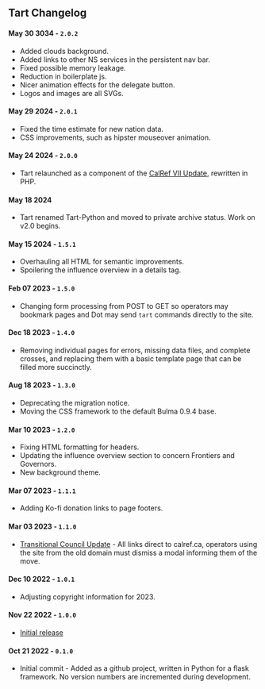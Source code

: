 ## Tart Changelog

#### May 30 3034 - `2.0.2`
- Added clouds background.
- Added links to other NS services in the persistent nav bar.
- Fixed possible memory leakage.
- Reduction in boilerplate js.
- Nicer animation effects for the delegate button.
- Logos and images are all SVGs.

#### May 29 2024 - `2.0.1`
- Fixed the time estimate for new nation data.
- CSS improvements, such as hipster mouseover animation.

#### May 24 2024 - `2.0.0`
- Tart relaunched as a component of the [CalRef VII Update](https://forum.calref.ca/index.php?msg=4550), rewritten in PHP.

#### May 18 2024
- Tart renamed Tart-Python and moved to private archive status. Work on v2.0 begins.

#### May 15 2024 - `1.5.1`
- Overhauling all HTML for semantic improvements.
- Spoilering the influence overview in a details tag.

#### Feb 07 2023 - `1.5.0`
- Changing form processing from POST to GET so operators may bookmark pages and Dot may send `tart` commands directly to the site.

#### Dec 18 2023 - `1.4.0`
- Removing individual pages for errors, missing data files, and complete crosses, and replacing them with a basic template page that can be filled more succinctly.

#### Aug 18 2023 - `1.3.0`
- Deprecating the migration notice.
- Moving the CSS framework to the default Bulma 0.9.4 base.

#### Mar 10 2023 - `1.2.0`
- Fixing HTML formatting for headers.
- Updating the influence overview section to concern Frontiers and Governors.
- New background theme.

#### Mar 07 2023 - `1.1.1`
- Adding Ko-fi donation links to page footers.

#### Mar 03 2023 - `1.1.0`
- [Transitional Council Update](https://forum.calref.ca/index.php?msg=4186) - All links direct to calref.ca, operators using the site from the old domain must dismiss a modal informing them of the move.

#### Dec 10 2022 - `1.0.1`
- Adjusting copyright information for 2023.

#### Nov 22 2022 - `1.0.0`
- [Initial release](https://forum.calref.ca/index.php?msg=3948)

#### Oct 21 2022 - `0.1.0`
- Initial commit - Added as a github project, written in Python for a flask framework. No version numbers are incremented during development.